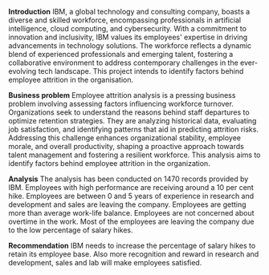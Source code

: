 **Introduction**
IBM, a global technology and consulting company, boasts a diverse and skilled workforce, encompassing professionals in artificial intelligence, cloud computing, and cybersecurity. With a commitment to innovation and inclusivity, IBM values its employees' expertise in driving advancements in technology solutions. The workforce reflects a dynamic blend of experienced professionals and emerging talent, fostering a collaborative environment to address contemporary challenges in the ever-evolving tech landscape. This project intends to identify factors behind employee attrition in the organisation.

**Business problem**
Employee attrition analysis is a pressing business problem involving assessing factors influencing workforce turnover. Organizations seek to understand the reasons behind staff departures to optimize retention strategies. They are analyzing historical data, evaluating job satisfaction, and identifying patterns that aid in predicting attrition risks. Addressing this challenge enhances organizational stability, employee morale, and overall productivity, shaping a proactive approach towards talent management and fostering a resilient workforce. This analysis aims to identify factors behind employee attrition in the organization.

**Analysis**
The analysis has been conducted on 1470 records provided by IBM. Employees with high performance are receiving around a 10 per cent hike. Employees are between 0 and 5 years of experience in research and development and sales are leaving the company. Employees are getting more than average work-life balance. Employees are not concerned about overtime in the work. Most of the employees are leaving the company due to the low percentage of salary hikes.  

**Recommendation**
IBM needs to increase the percentage of salary hikes to retain its employee base. Also more recognition and reward in research and development, sales and lab will make employees satisfied.
